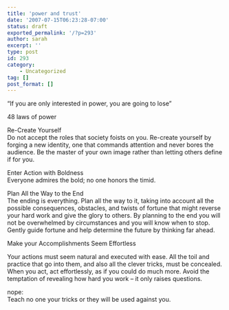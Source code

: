 ```yaml
---
title: 'power and trust'
date: '2007-07-15T06:23:28-07:00'
status: draft
exported_permalink: '/?p=293'
author: sarah
excerpt: ''
type: post
id: 293
category:
    - Uncategorized
tag: []
post_format: []
---
```

“If you are only interested in power, you are going to lose”

48 laws of power

Re-Create Yourself  
Do not accept the roles that society foists on you. Re-create yourself by forging a new identity, one that commands attention and never bores the audience. Be the master of your own image rather than letting others define if for you.

Enter Action with Boldness  
Everyone admires the bold; no one honors the timid.

Plan All the Way to the End  
The ending is everything. Plan all the way to it, taking into account all the possible consequences, obstacles, and twists of fortune that might reverse your hard work and give the glory to others. By planning to the end you will not be overwhelmed by circumstances and you will know when to stop. Gently guide fortune and help determine the future by thinking far ahead.

Make your Accomplishments Seem Effortless

Your actions must seem natural and executed with ease. All the toil and practice that go into them, and also all the clever tricks, must be concealed. When you act, act effortlessly, as if you could do much more. Avoid the temptation of revealing how hard you work – it only raises questions.

nope:  
Teach no one your tricks or they will be used against you.